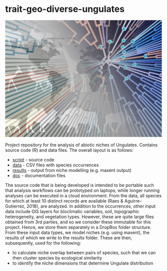 # trait-geo-diverse-ungulates

![](doc/project.png)


Project repository for the analysis of abiotic niches of Ungulates. Contains
source code (R) and data files. The overall layout is as follows:

- [script](script) - source code
- [data](data) - CSV files with species occurrences
- [results](results) - output from niche modelling (e.g. maxent output)
- [doc](doc) - documentation files

The source code that is being developed is intended to be portable such that
analysis workflows can be prototyped on laptops, while longer running analyses
can be executed in a cloud environment. From the data, all species for which
at least 10 distinct records are available (Raes & Aguirre-Gutierrez, 2018),
are analyzed. In addition to the occurrences, other input data include GIS
layers for bioclimatic variables, soil, topographic heterogeneity, and 
vegetation types. However, these are quite large files obtained from 3rd 
parties, and so we consider these immutable for this project. Hence, we store
them separately in a DropBox folder structure. From these input data types,
we model niches (e.g. using maxent), the results of which we write to the
results folder. These are then, subsequently, used for the following:

- to calculate niche overlap between pairs of species, such that we can then
  cluster species by ecological similarity
- to identify the niche dimensions that determine Ungulate distribution
